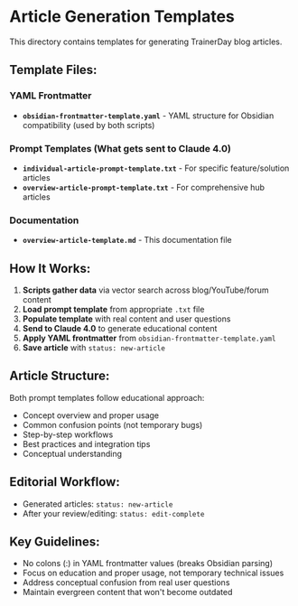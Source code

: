 # Article Generation Templates

This directory contains templates for generating TrainerDay blog articles.

## Template Files:

### YAML Frontmatter
- **`obsidian-frontmatter-template.yaml`** - YAML structure for Obsidian compatibility (used by both scripts)

### Prompt Templates (What gets sent to Claude 4.0)
- **`individual-article-prompt-template.txt`** - For specific feature/solution articles
- **`overview-article-prompt-template.txt`** - For comprehensive hub articles

### Documentation
- **`overview-article-template.md`** - This documentation file

## How It Works:

1. **Scripts gather data** via vector search across blog/YouTube/forum content
2. **Load prompt template** from appropriate `.txt` file
3. **Populate template** with real content and user questions  
4. **Send to Claude 4.0** to generate educational content
5. **Apply YAML frontmatter** from `obsidian-frontmatter-template.yaml`
6. **Save article** with `status: new-article`

## Article Structure:
Both prompt templates follow educational approach:
- Concept overview and proper usage
- Common confusion points (not temporary bugs)
- Step-by-step workflows
- Best practices and integration tips
- Conceptual understanding

## Editorial Workflow:
- Generated articles: `status: new-article`  
- After your review/editing: `status: edit-complete`

## Key Guidelines:
- No colons (:) in YAML frontmatter values (breaks Obsidian parsing)
- Focus on education and proper usage, not temporary technical issues
- Address conceptual confusion from real user questions
- Maintain evergreen content that won't become outdated